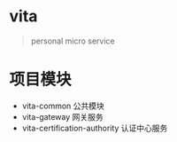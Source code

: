 # vita
> personal micro service
# 项目模块
- vita-common 公共模块
- vita-gateway 网关服务
- vita-certification-authority 认证中心服务
